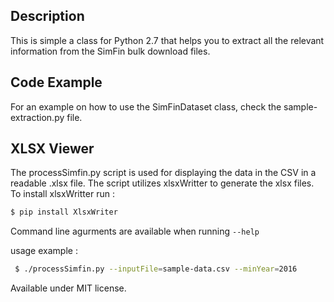 ## Description

This is simple a class for Python 2.7 that helps you to extract all the relevant information from the SimFin bulk download files.

## Code Example

For an example on how to use the SimFinDataset class, check the sample-extraction.py file.

## XLSX Viewer

The processSimfin.py script is used for displaying the data in the CSV in a readable .xlsx file. The script utilizes xlsxWritter to generate the xlsx files. 
To install xlsxWritter run :

```bash
$ pip install XlsxWriter
```


Command line agurments are available when running ```--help```

usage example : 

```bash
 $ ./processSimfin.py --inputFile=sample-data.csv --minYear=2016
 ```


Available under MIT license.